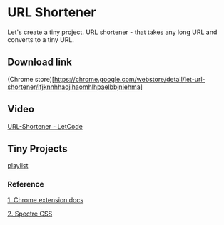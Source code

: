 # URL Shortener

Let's create a tiny project. URL shortener - that takes any long URL and converts to a tiny URL.

## Download link
(Chrome store)[https://chrome.google.com/webstore/detail/let-url-shortener/ifjknnhhaojihaomhlhpaelbbjniehma]

## Video

[URL-Shortener - LetCode](https://youtu.be/G4wWxWW04JM)

## Tiny Projects

[playlist](https://t.ly/QJEy)

### Reference

[1. Chrome extension docs](https://t.ly/kogI)

[2. Spectre CSS](https://t.ly/u2bE)
